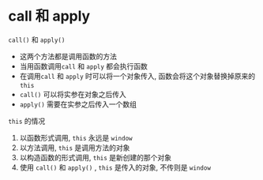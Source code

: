 # call 和 apply

`call()` 和 `apply()`

- 这两个方法都是调用函数的方法
- 当用函数调用`call` 和 `apply` 都会执行函数
- 在调用`call` 和 `apply` 时可以将一个对象传入, 函数会将这个对象替换掉原来的 `this` 
- `call()` 可以将实参在对象之后传入
- `apply()` 需要在实参之后传入一个数组

`this` 的情况

1. 以函数形式调用, `this` 永远是 `window`
2. 以方法调用, `this` 是调用方法的对象
3. 以构造函数的形式调用, `this` 是新创建的那个对象
4. 使用 `call()` 和 `apply()` , `this` 是传入的对象, 不传则是 `window`